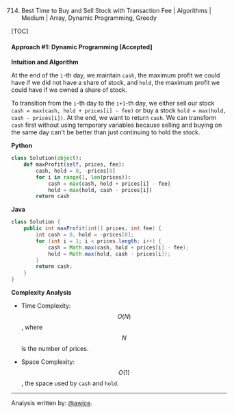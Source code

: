 714. Best Time to Buy and Sell Stock with Transaction Fee | Algorithms | Medium | Array, Dynamic Programming, Greedy

[TOC]


#### Approach #1: Dynamic Programming [Accepted]

**Intuition and Algorithm**

At the end of the `i`-th day, we maintain `cash`, the maximum profit we could have if we did not have a share of stock, and `hold`, the maximum profit we could have if we owned a share of stock.

To transition from the `i`-th day to the `i+1`-th day, we either sell our stock `cash = max(cash, hold + prices[i] - fee)` or buy a stock `hold = max(hold, cash - prices[i])`.  At the end, we want to return `cash`.  We can transform `cash` first without using temporary variables because selling and buying on the same day can't be better than just continuing to hold the stock.

**Python**
```python
class Solution(object):
    def maxProfit(self, prices, fee):
        cash, hold = 0, -prices[0]
        for i in range(1, len(prices)):
            cash = max(cash, hold + prices[i] - fee)
            hold = max(hold, cash - prices[i])
        return cash
```

**Java**
```java
class Solution {
    public int maxProfit(int[] prices, int fee) {
        int cash = 0, hold = -prices[0];
        for (int i = 1; i < prices.length; i++) {
            cash = Math.max(cash, hold + prices[i] - fee);
            hold = Math.max(hold, cash - prices[i]);
        }
        return cash;
    }
}
```

**Complexity Analysis**

* Time Complexity: $$O(N)$$, where $$N$$ is the number of prices.

* Space Complexity: $$O(1)$$, the space used by `cash` and `hold`.

---

Analysis written by: [@awice](https://leetcode.com/awice).
